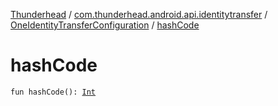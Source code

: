 [Thunderhead](../../index.md) / [com.thunderhead.android.api.identitytransfer](../index.md) / [OneIdentityTransferConfiguration](index.md) / [hashCode](./hash-code.md)

# hashCode

`fun hashCode(): `[`Int`](https://kotlinlang.org/api/latest/jvm/stdlib/kotlin/-int/index.html)